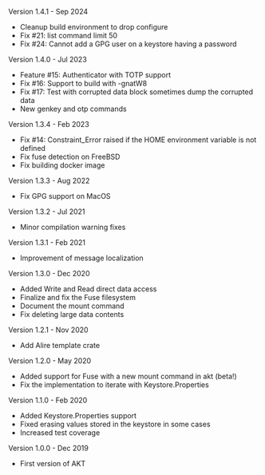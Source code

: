 Version 1.4.1 - Sep 2024
  - Cleanup build environment to drop configure
  - Fix #21: list command limit 50
  - Fix #24: Cannot add a GPG user on a keystore having a password

Version 1.4.0  - Jul 2023
  - Feature #15: Authenticator with TOTP support
  - Fix #16: Support to build with -gnatW8
  - Fix #17: Test with corrupted data block sometimes dump the corrupted data
  - New genkey and otp commands

Version 1.3.4  - Feb 2023
  - Fix #14: Constraint_Error raised if the HOME environment variable is not defined
  - Fix fuse detection on FreeBSD
  - Fix building docker image

Version 1.3.3  - Aug 2022
  - Fix GPG support on MacOS

Version 1.3.2  - Jul 2021
  - Minor compilation warning fixes

Version 1.3.1  - Feb 2021
  - Improvement of message localization

Version 1.3.0  - Dec 2020
  - Added Write and Read direct data access
  - Finalize and fix the Fuse filesystem
  - Document the mount command
  - Fix deleting large data contents

Version 1.2.1  - Nov 2020
  - Add Alire template crate

Version 1.2.0  - May 2020
  - Added support for Fuse with a new mount command in akt (beta!)
  - Fix the implementation to iterate with Keystore.Properties

Version 1.1.0  - Feb 2020
  - Added Keystore.Properties support
  - Fixed erasing values stored in the keystore in some cases
  - Increased test coverage

Version 1.0.0  - Dec 2019
  - First version of AKT


